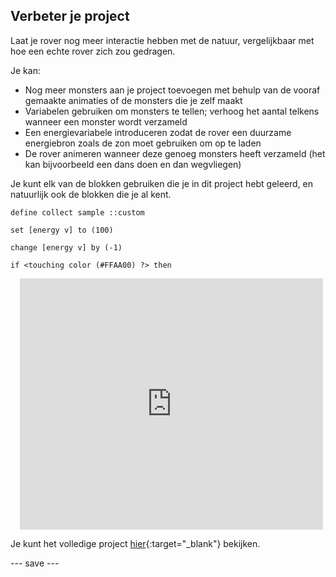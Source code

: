 ## Verbeter je project

Laat je rover nog meer interactie hebben met de natuur, vergelijkbaar met hoe een echte rover zich zou gedragen.

Je kan:
- Nog meer monsters aan je project toevoegen met behulp van de vooraf gemaakte animaties of de monsters die je zelf maakt
- Variabelen gebruiken om monsters te tellen; verhoog het aantal telkens wanneer een monster wordt verzameld
- Een energievariabele introduceren zodat de rover een duurzame energiebron zoals de zon moet gebruiken om op te laden
- De rover animeren wanneer deze genoeg monsters heeft verzameld (het kan bijvoorbeeld een dans doen en dan wegvliegen)

Je kunt elk van de blokken gebruiken die je in dit project hebt geleerd, en natuurlijk ook de blokken die je al kent.

```blocks3
define collect sample ::custom
```

```blocks3
set [energy v] to (100)
```

```blocks3
change [energy v] by (-1)
```

```blocks3
if <touching color (#FFAA00) ?> then
```


<div class="scratch-preview" style="margin-left: 15px;">
  <iframe allowtransparency="true" width="485" height="402" src="https://scratch.mit.edu/projects/embed/536887721/?autostart=false" frameborder="0"></iframe>
</div>

Je kunt het volledige project [hier](https://scratch.mit.edu/projects/536887721){:target="_blank"} bekijken.



--- save ---
